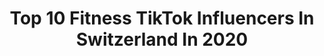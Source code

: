 ---
title: Top 10 Fitness TikTok Influencers In Switzerland In 2020
description: >-
  Find top fitness TikTok influencers in Switzerland in 2020. Most popular hashtags: #fyp #fitness #foryou #switzerland.
platform: TikTok
hits: 24
text_top: Identify the most popular TikTok influencers on inBeat.
text_bottom: Our search engine aggregates 24 TikTok influencers like this in Switzerland for you to contact.
profiles:
  - username: "karim.fit"
    fullname: >-
      Karim.fit
    bio: >-
      YouTube fitness karim Abonné 💪 👈 Espagne valancia 🇪🇦🇩🇿 Inst Abdelkarim.fi
    location: "Switzerland"
    followers: 50800
    engagement: 955
    commentsToLikes: 0.041061
    id: ckac6091idre30i78vxiipxp1
    verified: false
    hashtags: "#cute, #anaba, #maroc, #gissen"
  - username: "kvn.bs"
    fullname: >-
      Kevin Messmer
    bio: >-
      ¶Kevin 20y/o ¶Switzerland 🇨🇭 ¶Love y‘all❤️ ¶Fitness ¶Be loyal to yourself🥺❤️
    location: "Switzerland"
    followers: 2938
    engagement: 831
    commentsToLikes: 0.065162
    id: ckb99jdsbtupp0j23ymqnxusz
    verified: false
    hashtags: "#foryou, #fyp, #basel, #goviral"
  - username: "airgrabbers27"
    fullname: >-
      airgrabbers27
    bio: >-
      👦🏽Anis 💎 Mag👦🏻 😤 Allround athletes 😤 💥 Gamechangers 💥
    location: "Switzerland"
    followers: 32700
    engagement: 601
    commentsToLikes: 0.013322
    id: ck9c08m3yo4dy0j7803pfdb86
    verified: false
    hashtags: "#fyp, #magic, #tiktok, #viral"
  - username: "joly2210"
    fullname: >-
      Jo
    bio: >-
      Follow me on instagram: be_real2210 Healthy food 🥦🥑🥑🥩🥩🍓🍓🥝
    location: "Switzerland"
    followers: 109500
    engagement: 604
    commentsToLikes: 0.009430
    id: ck95xi9ii61fa0j78r9zcyjfs
    verified: false
    hashtags: "#foryoupage, #homeworkout, #abs, #fyp"
  - username: "saidbahrii"
    fullname: >-
      Said Bahri
    bio: >-
      One million smile - Mixed - No risk No fun - Follow on inst
    location: "Switzerland"
    followers: 18100
    engagement: 525
    commentsToLikes: 0.009033
    id: ck8vwl1gjor6c0j78e0gvh3l8
    verified: false
    hashtags: "#foryou, #fitnesstips, #ink, #style"
  - username: "soleil_fatima"
    fullname: >-
      soleil_fatima
    bio: >-
      Instagram: soleil_fatima - Lifestyleblogger over50 - Content Creator - Dancer
    location: "Switzerland"
    followers: 6866
    engagement: 602
    commentsToLikes: 0.073465
    id: ckbfbafnj36t70j23zpx9xo5k
    verified: false
    hashtags: "#dancingkitchen, #over50club, #switzerland, #fitover50women"
  - username: "stevenepprecht"
    fullname: >-
      Steven Epprecht
    bio: >-
      model & blogger IG @stevenepprecht 272K Everywhere you go, take a smile with you
    location: "Switzerland"
    followers: 214900
    engagement: 922
    commentsToLikes: 0.030160
    id: cka85wri200ma0i78ffm00gw8
    verified: false
    hashtags: "#howidressup, #whatiwearfor, #styleguide, #viral"
  - username: "boccalino.lana"
    fullname: >-
      boccalino.lana 🇨🇭
    bio: >-
      Live, Love, Laugh 🙏🏻❣️😂 From Switzerland 🇨🇭 🗣 🇫🇷🇮🇹🇪🇸🇬🇧
    location: "Switzerland"
    followers: 9179
    engagement: 512
    commentsToLikes: 0.075095
    id: ckamm3qgcyt3r0i78luxbyfnl
    verified: false
    hashtags: "#foryou, #perte, #foryoupage, #funny"
  - username: "marco_schweizer_"
    fullname: >-
      Swiss Viking
    bio: >-
      ➡️ Request ? ⬅️ ✉️ Contact me on Instagram ✉️ 📍 Switzerland 📍
    location: "Switzerland"
    followers: 201800
    engagement: 471
    commentsToLikes: 0.022197
    id: ckdnkehkhj43a0j2331f30b69
    verified: false
    hashtags: "#blueline, #sword, #insta, #dirt"
  - username: "delikates.ch"
    fullname: >-
      delikates.ch
    bio: >-
      ☺️ FOLGE MIR AUF INSTA 😊 ⬆️ Oder Besuch mich in meinen Shop⬇️ Code: NEXT18FIVE
    location: "Switzerland"
    followers: 3166
    engagement: 368
    commentsToLikes: 0.128653
    id: ck8tlndh7c7my0j781m6cfa20
    verified: false
    hashtags: "#burger, #safran, #schweiz, #switzerland"
---